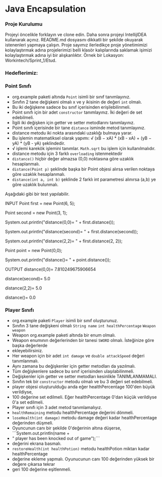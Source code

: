 #  Java Encapsulation

### Proje Kurulumu

Projeyi öncelikle forklayın ve clone edin.
Daha sonra projeyi IntellijIDEA kullanarak açınız. README.md dosyasını dikkatli bir şekilde okuyarak istenenleri yapmaya çalışın.
Proje sayımız ilerledikçe proje yönetimimizi kolaylaştırmak adına projelerimizi belli klasör kalıplarında saklamak işimizi kolaylaştırmak adına iyi bir alışkanlıktır.
Örnek bir Lokasyon: Workintech/Sprint_1/Etud.

### Hedeflerimiz:

### Point Sınıfı

* org.example paketi altında ```Point``` isimli bir sınıf tanımlayınız.
* Sınıfın 2 tane değişkeni olmalı x ve y ikisinin de değeri ```int``` olmalı.
* Bu iki değişkene sadece bu sınıf içerisinden erişilebilinmeli.
* Point sınıfı için bir adet ```constructor``` tanımlayınız. İki değeri de set edebilmeli.
* İlgili iki değişken için getter ve setter metodlarını tanımlayınız.
* Point sınıfı içerisinde bir tane ```distance``` isminde metod tanımlayınız.
* distance metodu iki nokta arasındaki uzaklığı bulmaya yarar.
* Bu işlemin matematiksel olarak yapımı: √ (xB − xA) * (xB - xA) + (yB − yA) * (yB - yA) şeklindedir.
*  √ işlemi karekök işlemini tanımlar. ```Math.sqrt``` bu işlem için kullanılmalıdır.
* distance metodu için 3 farklı ```overloading``` istenmektedir
* ```distance()``` hiçbir değer almazsa (0,0) noktasına göre uzaklık hesaplanmalı.
*  ```distance(Point p)``` şeklinde başka bir Point objesi alırsa verilen noktaya göre uzaklık hesaplanmalı.
* ```distance(int a, int b)``` şeklinde 2 farklı int parametresi alınırsa (a,b) ye göre uzaklık bulunmalı.

Aşağıdaki gibi bir test yapılabilir.

INPUT
Point first = new Point(6, 5);

Point second = new Point(3, 1);

System.out.println("distance(0,0)= " + first.distance());

System.out.println("distance(second)= " + first.distance(second));

System.out.println("distance(2,2)= " + first.distance(2, 2));

Point point = new Point(0,0);

System.out.println("distance()= " + point.distance());

OUTPUT
distance(0,0)= 7.810249675906654

distance(second)= 5.0

distance(2,2)= 5.0

distance()= 0.0

### Player Sınıfı
 
*  org.example paketi ```Player``` isimli bir sınıf oluşturunuz.
* Sınıfın 3 tane değişkeni olmalı ```String name``` ```int healthPercentage``` ```Weapon weapon```
* Weapon org.example paketi altında bir enum olmalı.
* Weapon enumının değerlerinden bir tanesi ```SWORD``` olmalı. İsteğinize göre başka değerlerde 
* ekleyebilirsiniz.
* Her weapon için bir adet ```int damage``` ve ```double attackSpeed``` değeri tanımlanmalı. 
* Aynı zamana bu değişkenler için getter metodları da yazılmalı.
* Tüm değişkenlere sadece bu sınıf içerisinden ulaşılabilinmeli.
* Değişkenler için getter ve setter metodları kesinlikle TANIMLANMAMALI.
* Sınıfın tek bir ```constructor``` metodu olmalı ve bu 3 değeri set edebilmeli.
* player objesi oluşturulduğu anda eğer healthPercentage 100'den büyük verildiyse, 
* 100 değerine set edilmeli. Eğer healthPercentage 0'dan küçük verildiyse 0'a set edilmeli.
* Player sınıfı için 3 adet metod tanımlamalıyız.
* ```healthRemaining``` metodu healthPercentage değerini dönmeli.
* ```loseHealth(int damage)``` metodu damage değeri kadar healthPercentage değerinden düşmeli.
* Oyuncunun canı bir şekilde 0'değerinin altına düşerse, ```System.out.println(name +
* " player has been knocked out of game");```
* değerini ekrana basmalı. 
*  ```restoreHealth(int healthPotion)``` metodu healthPotion miktarı kadar healthPercentage 
* değerine ekleme yapmalı. Oyunucunun canı 100 değerinden yüksek bir değere çıkarsa tekrar 
* geri 100 değerine eşitlenmeli.
